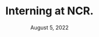 ---
title: 'Interning at NCR.'
date: 'August 5, 2022'
excerpt: 'I just finished up an amazing summer interning at NCR.'
tags: 'Internships'
---